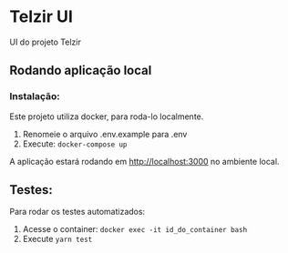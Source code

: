 # Telzir UI

UI do projeto Telzir

## Rodando aplicação local

### Instalação:

Este projeto utiliza docker, para roda-lo localmente.

1. Renomeie o arquivo .env.example para .env
2. Execute: `docker-compose up`

A aplicação estará rodando em [http://localhost:3000](http://localhost:3000) no ambiente local.

## Testes:

Para rodar os testes automatizados:

1. Acesse o container: `docker exec -it id_do_container bash`
2. Execute `yarn test`
